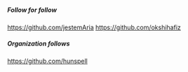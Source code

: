 ##### Follow for follow

https://github.com/jestemAria
https://github.com/okshihafiz

##### Organization follows

https://github.com/hunspell

